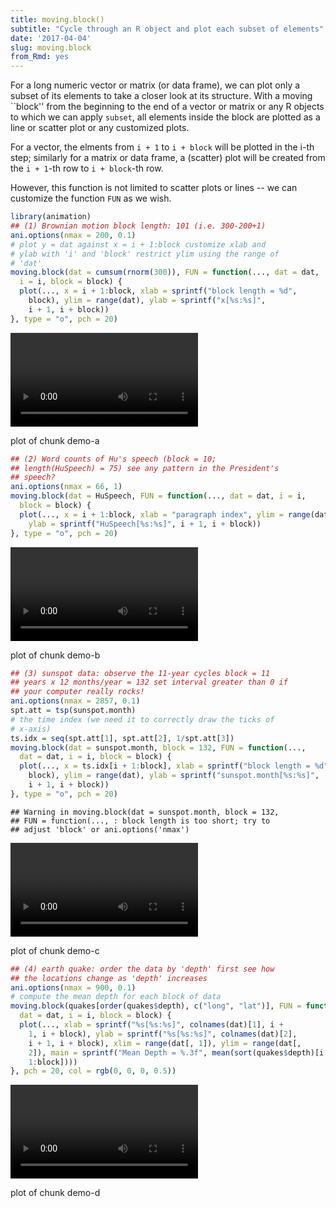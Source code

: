 ```yaml
---
title: moving.block()
subtitle: "Cycle through an R object and plot each subset of elements"
date: '2017-04-04'
slug: moving.block
from_Rmd: yes
---
```


For a long numeric vector or matrix (or data frame), we can plot only a
subset of its elements to take a closer look at its structure. With a moving
``block'' from the beginning to the end of a vector or matrix or any R
objects to which we can apply `subset`, all elements inside the block
are plotted as a line or scatter plot or any customized plots.

For a vector, the elments from `i + 1` to `i + block` will be
plotted in the i-th step; similarly for a matrix or data frame, a (scatter)
plot will be created from the `i + 1`-th row to `i + block`-th row.

However, this function is not limited to scatter plots or lines -- we can
customize the function `FUN` as we wish.

 

```r
library(animation)
## (1) Brownian motion block length: 101 (i.e. 300-200+1)
ani.options(nmax = 200, 0.1)
# plot y = dat against x = i + 1:block customize xlab and
# ylab with 'i' and 'block' restrict ylim using the range of
# 'dat'
moving.block(dat = cumsum(rnorm(300)), FUN = function(..., dat = dat, 
  i = i, block = block) {
  plot(..., x = i + 1:block, xlab = sprintf("block length = %d", 
    block), ylim = range(dat), ylab = sprintf("x[%s:%s]", 
    i + 1, i + block))
}, type = "o", pch = 20)
```

<video controls loop autoplay><source src="/figures/animation/example/moving-block/demo-a.mp4" /><p>plot of chunk demo-a</p></video>
 

```r
## (2) Word counts of Hu's speech (block = 10;
## length(HuSpeech) = 75) see any pattern in the President's
## speech?
ani.options(nmax = 66, 1)
moving.block(dat = HuSpeech, FUN = function(..., dat = dat, i = i, 
  block = block) {
  plot(..., x = i + 1:block, xlab = "paragraph index", ylim = range(dat), 
    ylab = sprintf("HuSpeech[%s:%s]", i + 1, i + block))
}, type = "o", pch = 20)
```

<video controls loop autoplay><source src="/figures/animation/example/moving-block/demo-b.mp4" /><p>plot of chunk demo-b</p></video>
 

```r
## (3) sunspot data: observe the 11-year cycles block = 11
## years x 12 months/year = 132 set interval greater than 0 if
## your computer really rocks!
ani.options(nmax = 2857, 0.1)
spt.att = tsp(sunspot.month)
# the time index (we need it to correctly draw the ticks of
# x-axis)
ts.idx = seq(spt.att[1], spt.att[2], 1/spt.att[3])
moving.block(dat = sunspot.month, block = 132, FUN = function(..., 
  dat = dat, i = i, block = block) {
  plot(..., x = ts.idx[i + 1:block], xlab = sprintf("block length = %d", 
    block), ylim = range(dat), ylab = sprintf("sunspot.month[%s:%s]", 
    i + 1, i + block))
}, type = "o", pch = 20)
```

```
## Warning in moving.block(dat = sunspot.month, block = 132,
## FUN = function(..., : block length is too short; try to
## adjust 'block' or ani.options('nmax')
```

<video controls loop autoplay><source src="/figures/animation/example/moving-block/demo-c.mp4" /><p>plot of chunk demo-c</p></video>

 

```r
## (4) earth quake: order the data by 'depth' first see how
## the locations change as 'depth' increases
ani.options(nmax = 900, 0.1)
# compute the mean depth for each block of data
moving.block(quakes[order(quakes$depth), c("long", "lat")], FUN = function(..., 
  dat = dat, i = i, block = block) {
  plot(..., xlab = sprintf("%s[%s:%s]", colnames(dat)[1], i + 
    1, i + block), ylab = sprintf("%s[%s:%s]", colnames(dat)[2], 
    i + 1, i + block), xlim = range(dat[, 1]), ylim = range(dat[, 
    2]), main = sprintf("Mean Depth = %.3f", mean(sort(quakes$depth)[i + 
    1:block])))
}, pch = 20, col = rgb(0, 0, 0, 0.5))
```

<video controls loop autoplay><source src="/figures/animation/example/moving-block/demo-d.mp4" /><p>plot of chunk demo-d</p></video>
